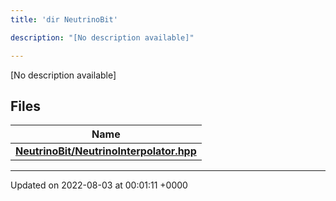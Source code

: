 ```yaml
---
title: 'dir NeutrinoBit'

description: "[No description available]"

---
```







[No description available]

## Files

| Name           |
| -------------- |
| **[NeutrinoBit/NeutrinoInterpolator.hpp](/documentation/code/colliderbit_development/files/neutrinointerpolator_8hpp/#file-neutrinointerpolator.hpp)**  |






-------------------------------

Updated on 2022-08-03 at 00:01:11 +0000

